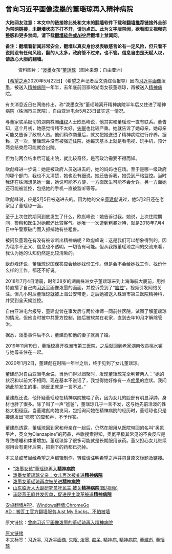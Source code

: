  <h2>曾向习近平画像泼墨的董瑶琼再入精神病院</h2> <p class="notice"><b>大陆网友注意：本文中的链接除此处和文末的<a href="https://github.com/bannedbook/fanqiang" >翻墙</a>软件下载和<a href="https://github.com/killgcd/justmysocks/blob/master/README.md">翻墙推荐</a>链接外全部为禁网链接，未翻墙状态下打不开，请勿点击。此为文字版禁闻，欲看图文视频完整版和更多禁闻，请下载<a href="https://github.com/bannedbook/fanqiang">翻墙软件或APP</a>后翻墙上禁闻网。</p><p>备注：翻墙看新闻非常安全，翻墙以真实身份发表敏感言论有一定风险，但只看不说则没有任何风险，翻的人太多，政府管不过来，也不管。信息自由是天赋人权，请放心大胆的翻墙。</b></p>  <div class="entry"> <figure><figcaption>资料图片：“<a href="https://www.bannedbook.org/bnews/tag/%E6%B3%BC%E5%A2%A8/" class="st_tag internal_tag" rel="tag" title="标签 泼墨 下的日志">泼墨</a>女孩”<a href="https://www.bannedbook.org/bnews/tag/%e8%91%a3%e7%91%b6%e7%90%bc/" class="st_tag internal_tag" rel="tag" title="标签 董瑶琼 下的日志">董瑶琼</a>（图片来源：自由亚洲）</figcaption></figure> <p>【<span class='wp_keywordlink_affiliate'><a href="https://www.soundofhope.org" title="希望之声" target="_blank">希望之声</a></span>2020年5月22日】（希望之声记者岳文骁综合报导）因向<a href="https://www.bannedbook.org/bnews/tag/%E4%B9%A0%E8%BF%91%E5%B9%B3%E7%94%BB%E5%83%8F/" class="st_tag internal_tag" rel="tag" title="标签 习近平画像 下的日志">习近平画像</a>泼墨，被送入<a href="https://www.bannedbook.org/bnews/tag/%e7%b2%be%e7%a5%9e%e7%97%85%e9%99%a2/" class="st_tag internal_tag" rel="tag" title="标签 精神病院 下的日志">精神病院</a>一年半，去年底前回家的湖南女孩董瑶琼，再被送入<a href="https://www.bannedbook.org/bnews/tag/%e7%b2%be%e7%a5%9e%e7%97%85/" class="st_tag internal_tag" rel="tag" title="标签 精神病 下的日志">精神病</a>院。</p> <p>有关消息近日在网络传出，称“泼墨女孩”董瑶琼离开精神病院半年后又住进了精神病院（株洲市三医院），自由亚洲电台5月23日证实这一情况。</p> <p>与董家联系密切的湖南株洲<span class='wp_keywordlink_affiliate'><a href="https://www.bannedbook.org/bnews/weiquan/" title="维权" target="_blank">维权</a></span>人士欧彪峰说，他其实和董瑶琼一直有联系。董告知，这个月初，她感觉情绪不太好，<a href="https://www.bannedbook.org/bnews/tag/%e5%a4%b1%e7%9c%a0/" class="st_tag internal_tag" rel="tag" title="标签 失眠 下的日志">失眠</a>也比较严重。她就告诉了她母亲，她母亲可能又告诉了政府人员。他们稍作商量后，就又把她送进了精神病院进行疗养。据称，这一次，董瑶琼并没有被强迫住院，她每天基本上就是看电视、玩手机，预计两会结束后可能就会出院。</p> <p>但为何两会结束后可能出院，就比较奇怪，是否政治需要不得而知。</p>  <p>欧彪峰进一步说：她是被政府人员送进去的，她的妈妈也在场。至于是哪一级政府的哪个部门，我也不太清楚，她也没有细说。她还告诉我，她受到严格监控。当时我还在株洲想见她一面，她说可能不方便，一方面医生可能不会允许，另一方面她还可能被监控，包括她的手机一直被监听等等。</p> <p>欧彪峰说，应是5月5日被送进去的。因为她的父亲<a href="https://www.bannedbook.org/bnews/tag/%e8%91%a3%e5%bb%ba%e5%bd%aa/" class="st_tag internal_tag" rel="tag" title="标签 董建彪 下的日志">董建彪</a>说过，他5月2日还在老家见了董瑶琼一面。</p> <p>至于上次住院期间到底发生了什么，欧彪峰说：她告诉过我。她说，上次住院期间，警察和医生对她都还比较客气。她唯一一次遭到粗暴对待，就是2018年7月4日中午警察破门而入抓捕她有些粗鲁。</p> <p>被问及董现在有没有被诊断出精神病呢？欧彪峰说：这是我们可以想象得到的。因为程序不正义、信息也不透明，一切皆有可能。但从我跟董瑶琼之间的交流来看，我认为她的认知仍然是比较清晰的。</p>  <p>欧彪峰还说，董瑶琼说国保答应会给她找份工作。但是会不会给她找工作、找份什么样的工作，都还不好说。</p> <p>2018年7月4日清晨，时年28岁的湖南株洲女子董瑶琼来到上海海航大厦前，用推特直播了自己向<a href="https://www.bannedbook.org/bnews/tag/%e4%b9%a0%e8%bf%91%e5%b9%b3/" class="st_tag internal_tag" rel="tag" title="标签 习近平 下的日志">习近平</a>画像泼墨的画面，并控诉受到了“<span class='wp_keywordlink'><a href="https://www.bannedbook.org/forum52/" title="脑控交流论坛" target="_blank">脑控</a></span>”。视频引发网络关注。但几小时后董瑶琼就被上海公安带走，之后她被送入株洲市第三医院精神科，并受到全天候监控。</p> <p>自由亚洲电台报导，董建彪曾在事发后与两位律师一同前往医院，试图了解董瑶琼的情况，但他当时被中共警方控制，随后被软禁在老家，直到去年10月才解除管治。</p> <p>据悉，泼墨事件后不久，董建彪和他的妻子就离了婚。</p>  <p>2019年11月19日，董瑶琼离开株洲市第三医院，之后就回到老家湖南攸县桃水镇与她母亲住在一起。</p> <p>2020年1月2日，董建彪在时隔一年半之后，终于见到了女儿董瑶琼。</p> <p>董建彪对自由亚洲电台说，当他们得以团聚时，发现董瑶琼完全判若两人：“她的状况和以前大不相同，现在基本不说话了，我觉得她好像有一点<a href="https://www.bannedbook.org/bnews/tag/%E7%97%B4%E5%91%86/" class="st_tag internal_tag" rel="tag" title="标签 痴呆 下的日志">痴呆</a>的症状。我问她此前发生的事，她反正就是一言不发。”</p> <p>董建彪还说，他怀疑董瑶琼在精神病院被喂了药，因为女儿的脸部有明显浮肿，身材也胖了很多。除了叫了一声“爸爸”，董瑶琼几乎一言不发，这与她先前活泼的性格大相径庭。当董建彪向她发问，包括询问她在精神病院的经历时，董瑶琼也只是接连发出“嗯嗯”的应和声，不予作答。</p>  <p>董建彪透露，董瑶琼回到家和母亲在一起后，仍然在服用从医院带回的名叫“奥氮平片，英文为Olanzapine”的药品，谷歌搜索得知，奥氮平极其常见的不良反应是导致嗜睡和体重增加。董瑶琼胖了很多可能就是长期服用该药。董父担心女儿继续服用会有更坏后果，把剩下的药都已扔掉。</p> <p>本文章或节目经希望之声编辑制作，转载请注明希望之声并包含原文标题及链接。</p> <ul class='op-related-articles' title='相关阅读'> <li><a href='https://www.bannedbook.org/bnews/headline/20200523/1332934.html' target='_blank'>“泼墨女孩”董瑶琼再入<b>精神病院</b></a></li> <li><a href='https://www.bannedbook.org/bnews/headline/20200523/1332933.html' target='_blank'>泼墨女董瑶琼父亲：女儿再次被关进<b>精神病院</b></a></li> <li><a href='https://www.bannedbook.org/bnews/weiquan/20200523/1332881.html' target='_blank'>泼墨女董瑶琼再次被关进<b>精神病院</b></a></li> <li><a href='https://www.bannedbook.org/bnews/cbnews/20200513/1327829.html' target='_blank'>山东临沂人大副研究员吁民主 被关<b>精神病院</b>(图/视频)</a></li> <li><a href='https://www.bannedbook.org/bnews/renquan/20200510/1322832.html' target='_blank'>丰晓燕王府井发传单，促进民主改革被送<b>精神病院</b></a></li> </ul> <div class="texttj"> <a href="https://github.com/bannedbook/fanqiang/wiki/%E7%A6%81%E9%97%BB%E7%BD%91%E5%AE%89%E5%8D%93%E7%BF%BB%E5%A2%99%E6%96%B0%E9%97%BBAPP" target="_blank">安卓翻墙APP</a>、<a href="https://github.com/bannedbook/fanqiang/wiki/Chrome%E4%B8%80%E9%94%AE%E7%BF%BB%E5%A2%99%E5%8C%85" target="_blank">Windows翻墙:ChromeGo</a><br/> <a href="https://github.com/killgcd/justmysocks/blob/master/README.md" target="_blank">AD：搬瓦工官方翻墙服务Just My Socks，不怕被墙</a> </div><p>原文链接：<a class="src_link"  href="https://m.soundofhope.org/post/381976" target="_blank">曾向习近平画像泼墨的董瑶琼再入精神病院</a></p><a name='sharetosocial'></a>         <div><a href='https://www.bannedbook.org/bnews/comments/20200523/1333051.html'>原文链接</a></div>  </div><!--END ENTRY--> <div class="postfooter"> <div>本文标签：<a href="https://www.bannedbook.org/bnews/tag/%e4%b9%a0%e8%bf%91%e5%b9%b3/" rel="tag">习近平</a>, <a href="https://www.bannedbook.org/bnews/tag/%E4%B9%A0%E8%BF%91%E5%B9%B3%E7%94%BB%E5%83%8F/" rel="tag">习近平画像</a>, <a href="https://www.bannedbook.org/bnews/tag/%e5%a4%b1%e7%9c%a0/" rel="tag">失眠</a>, <a href="https://www.bannedbook.org/bnews/tag/%E6%B3%BC%E5%A2%A8/" rel="tag">泼墨</a>, <a href="https://www.bannedbook.org/bnews/tag/%E7%97%B4%E5%91%86/" rel="tag">痴呆</a>, <a href="https://www.bannedbook.org/bnews/tag/%e7%b2%be%e7%a5%9e%e7%97%85/" rel="tag">精神病</a>, <a href="https://www.bannedbook.org/bnews/tag/%e7%b2%be%e7%a5%9e%e7%97%85%e9%99%a2/" rel="tag">精神病院</a>, <a href="https://www.bannedbook.org/bnews/tag/%e8%91%a3%e5%bb%ba%e5%bd%aa/" rel="tag">董建彪</a>, <a href="https://www.bannedbook.org/bnews/tag/%e8%91%a3%e7%91%b6%e7%90%bc/" rel="tag">董瑶琼</a></div>  </div><!--END POSTFOOTER--> 